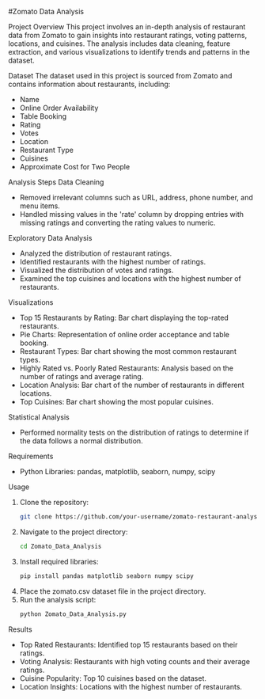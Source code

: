 #Zomato Data Analysis

Project Overview
This project involves an in-depth analysis of restaurant data from Zomato to gain insights into restaurant ratings, voting patterns, locations, and cuisines. The analysis includes data cleaning, feature extraction, and various visualizations to identify trends and patterns in the dataset.

Dataset
The dataset used in this project is sourced from Zomato and contains information about restaurants, including:
- Name
- Online Order Availability
- Table Booking
- Rating
- Votes
- Location
- Restaurant Type
- Cuisines
- Approximate Cost for Two People

Analysis Steps
Data Cleaning
- Removed irrelevant columns such as URL, address, phone number, and menu items.
- Handled missing values in the 'rate' column by dropping entries with missing ratings and converting the rating values to numeric.

Exploratory Data Analysis
- Analyzed the distribution of restaurant ratings.
- Identified restaurants with the highest number of ratings.
- Visualized the distribution of votes and ratings.
- Examined the top cuisines and locations with the highest number of restaurants.

Visualizations
- Top 15 Restaurants by Rating: Bar chart displaying the top-rated restaurants.
- Pie Charts: Representation of online order acceptance and table booking.
- Restaurant Types: Bar chart showing the most common restaurant types.
- Highly Rated vs. Poorly Rated Restaurants: Analysis based on the number of ratings and average rating.
- Location Analysis: Bar chart of the number of restaurants in different locations.
- Top Cuisines: Bar chart showing the most popular cuisines.

Statistical Analysis
- Performed normality tests on the distribution of ratings to determine if the data follows a normal distribution.

Requirements
- Python Libraries: pandas, matplotlib, seaborn, numpy, scipy

Usage
1.   Clone the repository:
     ```bash
     git clone https://github.com/your-username/zomato-restaurant-analysis.git
2.   Navigate to the project directory:
     ```bash
     cd Zomato_Data_Analysis
3.  Install required libraries:
    ```bash
    pip install pandas matplotlib seaborn numpy scipy
4.  Place the zomato.csv dataset file in the project directory.
5.  Run the analysis script:
    ```bash
    python Zomato_Data_Analysis.py

Results
- Top Rated Restaurants: Identified top 15 restaurants based on their ratings.
- Voting Analysis: Restaurants with high voting counts and their average ratings.
- Cuisine Popularity: Top 10 cuisines based on the dataset.
- Location Insights: Locations with the highest number of restaurants.




